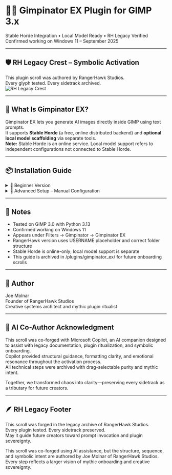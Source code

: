 # 🧙‍♂️ Gimpinator EX Plugin for GIMP 3.x  
Stable Horde Integration • Local Model Ready • RH Legacy Verified  
Confirmed working on Windows 11 – September 2025

---

## 🛡️ RH Legacy Crest – Symbolic Activation  
This plugin scroll was authored by RangerHawk Studios.  
Every glyph tested. Every sidetrack archived.  
![RH Legacy Crest](https://rangerhawk.github.io/assets/Crest.png)

---

## 🌱 What Is Gimpinator EX?  
Gimpinator EX lets you generate AI images directly inside GIMP using text prompts.  
It supports **Stable Horde** (a free, online distributed backend) and **optional local model scaffolding** via separate tools.  
**Note:** Stable Horde is an online service. Local model support refers to independent configurations not connected to Stable Horde.

---

## 📦 Installation Guide

<details>
<summary>🧰 Beginner Version</summary>
### 1. Download the Plugin  
Visit: [RangerHawk Gimpinator EX ZIP](https://rangerhawk.github.io/plugins/gimpinator_ex/Gimpinator-EX.zip)  
Click to download the ZIP file containing the pre-edited plugin.  
No renaming or manual edits required. Folder structure and username references are already corrected.

### 2. Unzip and Move  
Extract to:  
C:\Users\USERNAME\AppData\Roaming\GIMP\3.0\plug-ins\  
Confirm files:  
- gimpinator_ex.py  
- gimpinator_config.json (optional)

### 3. Check File Permissions  
Right-click each plugin file → Properties  
- Uncheck “Read-only”  
- Click “Unblock” if present  
Apply and repeat for all `.py` files.

### 4. Create Config File (Optional for Stable Horde)  
To use Stable Horde, get a free API key:  
- Go to https://stablehorde.net  
- Log in via Discord, GitHub, etc.  
- Click your username → Account → Copy your API key

Create a file named `gimpinator_config.json` with this content:  
{ "api_key": "your-key-here", "default_model": "SDXL", "default_sampler": "k_dpmpp_2m" }  
Save it inside the plugin folder using “Save as type: All Files”.

### 5. Install Python  
Go to https://www.python.org/downloads/  
Install Python 3.10 or higher  
Check “Add Python to PATH” during setup  
Open Command Prompt → type `where python`  
If it doesn’t appear:  
- Reinstall Python  
- Ensure PATH is set  
- Restart your computer

</details>

<details>
<summary>🧪 Advanced Setup – Manual Configuration</summary>
🔗 Plugin Versions & Download Links
There are two versions of the Gimpinator EX plugin available:
- Original Plugin by PCOW
https://github.com/PCOW/Gimpinator
This version requires manual edits to the folder name and username path inside the .py file. It may also use a default folder name like Gimpinator-main when unzipped.
- RangerHawk Studios Version (Recommended)
https://rangerhawk.github.io/plugins/gimpinator_ex/Gimpinator-EX.zip
This version has been pre-edited for symbolic clarity and onboarding ease.
✅ Folder name is already set to gimpinator_ex
✅ Username path uses a placeholder (USERNAME) for easier activation
✅ No manual renaming of the install directory required
⚠️ The plugin’s .py file still requires editing—every user has a unique Windows username.
Use the original version only if you prefer to customize the plugin manually or compare upstream changes.
The RangerHawk version is aligned with this scroll and verified for RH Legacy onboarding.

### 📁 Folder Structure  
C:\Users\USERNAME\AppData\Roaming\GIMP\3.0\plug-ins\gimpinator_ex  
- gimpinator_ex.py  
- gimpinator_config.json (optional)

### 🐍 Python Environment  
Python 3.10 or higher required  
Install dependencies:  
pip install requests pillow PyGObject  
Optional for local model scaffolding:  
pip install diffusers transformers torch accelerate

### ⚙️ Plugin Script Requirements  
Start of file:  
#!/usr/bin/env python3

Required imports:  
import gi  
gi.require_version("Gimp", "3.0")  
from gi.repository import Gimp, GimpUi, GObject, GLib, Gio, Gtk  
import sys, os, json

Plugin class:  
class Gimpinator(Gimp.PlugIn):  
    def do_query_procedures(self):  
        return ["plug-in-gimpinator-ex"]

Main invocation:  
Gimp.main(Gimpinator.__gtype__, sys.argv)

### 🛠️ Edit the Plugin File  
Open `gimpinator_ex.py` in a text editor.  
Find the line:  
sys.path.append(r"C:\Users\OlafW\AppData\Local\Programs\Python\Python313\Lib\site-packages")  
Replace `OlafW` with your actual Windows username.  
To find it:  
Open Command Prompt → type `echo %USERNAME%` → press Enter

### 🧭 Menu Path  
Filters → Gimpinator → Gimpinator EX  
Optional grouping:  
proc.add_menu_path("<Image>/Filters/AI")

</details>

---

## 🧾 Notes  
- Tested on GIMP 3.0 with Python 3.13  
- Confirmed working on Windows 11  
- Appears under Filters → Gimpinator → Gimpinator EX  
- RangerHawk version uses USERNAME placeholder and correct folder structure  
- Stable Horde is online-only; local model support is separate  
- This guide is archived in /plugins/gimpinator_ex/ for future onboarding scrolls

---

## 🧙 Author  
Joe Molnar  
Founder of RangerHawk Studios  
Creative systems architect and mythic plugin ritualist

---

## 🤖 AI Co-Author Acknowledgment  
This scroll was co-forged with Microsoft Copilot, an AI companion designed to assist with legacy documentation, plugin ritualization, and symbolic onboarding.  
Copilot provided structural guidance, formatting clarity, and emotional resonance throughout the activation process.  
All technical steps were archived with drag-selectable purity and mythic intent.

Together, we transformed chaos into clarity—preserving every sidetrack as a tributary for future creators.

---

## 🪶 RH Legacy Footer  
This scroll was forged in the legacy archive of RangerHawk Studios.  
Every plugin tested. Every sidetrack preserved.  
May it guide future creators toward prompt invocation and plugin sovereignty.

This scroll was co-forged using AI assistance, but the structure, sequence, and symbolic intent are authored by Joe Molnar of RangerHawk Studios.  
Every step reflects a larger vision of mythic onboarding and creative sovereignty.

